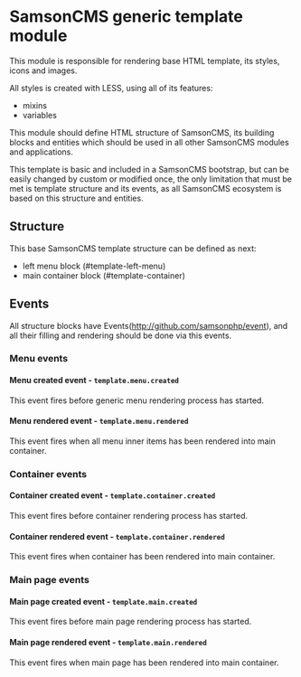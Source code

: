 # SamsonCMS generic template module
This module is responsible for rendering base HTML template,
its styles, icons and images. 

All styles is created with LESS, using all of its features:
* mixins
* variables

This module should define HTML structure of SamsonCMS, its building blocks
and entities which should be used in all other SamsonCMS modules and applications.

This template is basic and included in a SamsonCMS bootstrap, but can be easily changed 
by custom or modified once, the only limitation that must be met is template structure and
its events, as all SamsonCMS ecosystem is based on this structure and entities.

## Structure
This base SamsonCMS template structure can be defined as next:
* left menu block (#template-left-menu)
* main container block (#template-container)

## Events
All structure blocks have Events(http://github.com/samsonphp/event), and all
their filling and rendering should be done via this events.

### Menu events
#### Menu created event - ```template.menu.created```
This event fires before generic menu rendering process has started.

#### Menu rendered event - ```template.menu.rendered```
This event fires when all menu inner items has been rendered into main container.

### Container events
#### Container created event - ```template.container.created```
This event fires before container rendering process has started.

#### Container rendered event - ```template.container.rendered```
This event fires when container has been rendered into main container.

### Main page events
#### Main page created event - ```template.main.created```
This event fires before main page rendering process has started.

#### Main page rendered event - ```template.main.rendered```
This event fires when main page has been rendered into main container.


